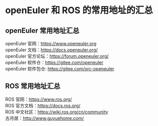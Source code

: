 # openEuler 和 ROS 的常用地址的汇总

## openEuler 常用地址汇总

openEuler 官网：https://www.openeuler.org  
openEuler 文档：https://docs.openeuler.org/  
openEuler 官方论坛：https://forum.openeuler.org/  
openEuler 软件仓：https://gitee.com/openeuler  
openEuler 软件包仓: https://gitee.com/src-openeuler  

## ROS 常用地址汇总

ROS 官网：https://www.ros.org/  
ROS 官方文档：https://docs.ros.org/  
ROS 中文社区：https://wiki.ros.org/cn/community  
古月居：http://www.guyuehome.com/  
